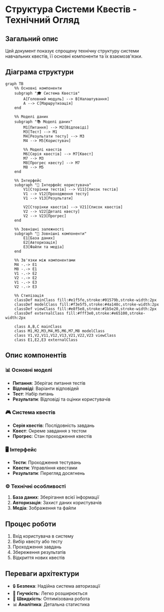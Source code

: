 # Структура Системи Квестів - Технічний Огляд

## Загальний опис
Цей документ показує спрощену технічну структуру системи навчальних квестів, її основні компоненти та їх взаємозв'язки.

## Діаграма структури

```mermaid
graph TB
    %% Основні компоненти
    subgraph "🎓 Система Квестів"
        A[Головний модуль] --> B[Налаштування]
        A --> C[Маршрутизація]
    end

    %% Моделі даних
    subgraph "📚 Моделі даних"
        M1[Питання] --> M2[Відповіді]
        M3[Тест] --> M1
        M4[Результати тесту] --> M3
        M4 --> M5[Користувач]
        
        %% Моделі квестів
        M6[Серія квестів] --> M7[Квест]
        M7 --> M3
        M8[Прогрес квесту] --> M7
        M8 --> M5
    end

    %% Інтерфейс
    subgraph "👥 Інтерфейс користувача"
        V1[Сторінки тестів] --> V11[Список тестів]
        V1 --> V12[Проходження тесту]
        V1 --> V13[Результати]
        
        V2[Сторінки квестів] --> V21[Список квестів]
        V2 --> V22[Деталі квесту]
        V2 --> V23[Прогрес]
    end

    %% Зовнішні залежності
    subgraph "🔧 Зовнішні компоненти"
        E1[База даних]
        E2[Авторизація]
        E3[Файли та медіа]
    end

    %% Зв'язки між компонентами
    M4 -.-> E1
    M8 -.-> E1
    V1 -.-> E2
    V2 -.-> E2
    V1 -.-> E3
    V2 -.-> E3

    %% Стилізація
    classDef mainClass fill:#e1f5fe,stroke:#01579b,stroke-width:2px
    classDef modelClass fill:#f3e5f5,stroke:#4a148c,stroke-width:2px
    classDef viewClass fill:#e8f5e8,stroke:#1b5e20,stroke-width:2px
    classDef externalClass fill:#fff3e0,stroke:#e65100,stroke-width:2px

    class A,B,C mainClass
    class M1,M2,M3,M4,M5,M6,M7,M8 modelClass
    class V1,V2,V11,V12,V13,V21,V22,V23 viewClass
    class E1,E2,E3 externalClass
```

## Опис компонентів

### 📊 Основні моделі
- **Питання**: Зберігає питання тестів
- **Відповіді**: Варіанти відповідей
- **Тест**: Набір питань
- **Результати**: Відповіді та оцінки користувачів

### 🎮 Система квестів
- **Серія квестів**: Послідовність завдань
- **Квест**: Окреме завдання з тестом
- **Прогрес**: Стан проходження квестів

### 🖥️ Інтерфейс
- **Тести**: Проходження тестувань
- **Квести**: Управління квестами
- **Результати**: Перегляд досягнень

### ⚙️ Технічні особливості
1. **База даних**: Зберігання всієї інформації
2. **Авторизація**: Захист даних користувачів
3. **Медіа**: Зображення та файли

## Процес роботи
1. Вхід користувача в систему
2. Вибір квесту або тесту
3. Проходження завдань
4. Збереження результатів
5. Відкриття нових квестів

## Переваги архітектури
- 🔒 **Безпека**: Надійна система авторизації
- 📱 **Гнучкість**: Легко розширюється
- 🚀 **Швидкість**: Оптимізована робота
- 📊 **Аналітика**: Детальна статистика 